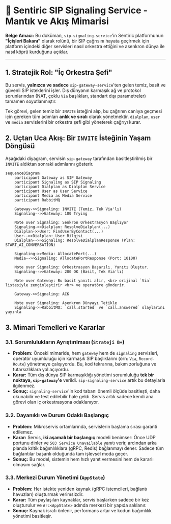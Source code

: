 # 🚦 Sentiric SIP Signaling Service - Mantık ve Akış Mimarisi

**Belge Amacı:** Bu doküman, `sip-signaling-service`'in Sentiric platformunun **"İçişleri Bakanı"** olarak rolünü, bir SIP çağrısını hayata geçirmek için platform içindeki diğer servisleri nasıl orkestra ettiğini ve asenkron dünya ile nasıl köprü kurduğunu açıklar.

---

## 1. Stratejik Rol: "İç Orkestra Şefi"

Bu servis, **yalnızca ve sadece** `sip-gateway-service`'ten gelen temiz, basit ve güvenli SIP isteklerini işler. Dış dünyanın karmaşık ağ ve protokol sorunlarından (NAT, çoklu `Via` başlıkları, standart dışı parametreler) tamamen soyutlanmıştır.

Tek görevi, gelen temiz bir `INVITE` isteğini alıp, bu çağrının canlıya geçmesi için gereken tüm adımları **anlık ve sıralı** olarak yönetmektir. `dialplan`, `user` ve `media` servislerini bir orkestra şefi gibi yöneterek çağrıyı kurar.

## 2. Uçtan Uca Akış: Bir `INVITE` İsteğinin Yaşam Döngüsü

Aşağıdaki diyagram, servisin `sip-gateway` tarafından basitleştirilmiş bir `INVITE` aldıktan sonraki adımlarını gösterir.

```mermaid
sequenceDiagram
    participant Gateway as SIP Gateway
    participant Signaling as SIP Signaling
    participant Dialplan as Dialplan Service
    participant User as User Service
    participant Media as Media Service
    participant RabbitMQ
    
    Gateway->>Signaling: INVITE (Temiz, Tek Via'lı)
    Signaling-->>Gateway: 100 Trying

    Note over Signaling: Senkron Orkestrasyon Başlıyor
    Signaling->>Dialplan: ResolveDialplan(...)
    Dialplan->>User: FindUserByContact(...)
    User-->>Dialplan: User Bilgisi
    Dialplan-->>Signaling: ResolveDialplanResponse (Plan: START_AI_CONVERSATION)

    Signaling->>Media: AllocatePort(...)
    Media-->>Signaling: AllocatePortResponse (Port: 10100)

    Note over Signaling: Orkestrasyon Başarılı. Yanıtı Oluştur.
    Signaling-->>Gateway: 200 OK (Basit, Tek Via'lı)
    
    Note over Gateway: Bu basit yanıtı alır, <br> orijinal `Via` listesiyle zenginleştirir <br> ve operatöre gönderir.
    
    Gateway->>Signaling: ACK
    
    Note over Signaling: Asenkron Dünyayı Tetikle
    Signaling->>RabbitMQ: `call.started` ve `call.answered` olaylarını yayınla
```

## 3. Mimari Temelleri ve Kararlar

### 3.1. Sorumlulukların Ayrıştırılması (`Strateji B+`)

*   **Problem:** Önceki mimaride, hem `gateway` hem de `signaling` servisleri, operatör uyumluluğu için karmaşık SIP başlıklarını (örn: `Via`, `Record-Route`) yönetmeye çalışıyordu. Bu, kod tekrarına, bakım zorluğuna ve tutarsızlıklara yol açıyordu.
*   **Karar:** Tüm dış dünya SIP karmaşıklığı yönetimi sorumluluğu **tek bir noktaya, `sip-gateway`'e** verildi. `sip-signaling-service` artık bu detaylarla ilgilenmez.
*   **Sonuç:** `signaling-service`'in kod tabanı önemli ölçüde basitleşti, daha okunabilir ve test edilebilir hale geldi. Servis artık sadece kendi ana görevi olan iç orkestrasyona odaklanıyor.

### 3.2. Dayanıklı ve Durum Odaklı Başlangıç

*   **Problem:** Mikroservis ortamlarında, servislerin başlama sırası garanti edilemez.
*   **Karar:** Servis, **iki aşamalı bir başlangıç** modeli benimser: Önce UDP portunu dinler ve `503 Service Unavailable` yanıtı verir, ardından arka planda kritik bağımlılıklara (gRPC, Redis) bağlanmayı dener. Sadece tüm bağlantılar başarılı olduğunda tam işlevsel moda geçer.
*   **Sonuç:** Bu model, sistemin hem hızlı yanıt vermesini hem de kararlı olmasını sağlar.

### 3.3. Merkezi Durum Yönetimi (`AppState`)

*   **Problem:** Her istekte yeniden kaynak (gRPC istemcileri, bağlantı havuzları) oluşturmak verimsizdir.
*   **Karar:** Tüm paylaşılan kaynaklar, servis başlarken sadece bir kez oluşturulur ve `Arc<AppState>` adında merkezi bir yapıda saklanır.
*   **Sonuç:** Kaynak israfı önlenir, performans artar ve kodun bağımlılık yönetimi basitleşir.
